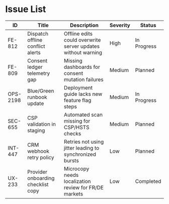 # Issue List

| ID | Title | Description | Severity | Status |
| --- | --- | --- | --- | --- |
| FE-812 | Dispatch offline conflict alerts | Offline edits could overwrite server updates without warning | High | In Progress |
| FE-809 | Consent ledger telemetry gap | Missing dashboards for consent mutation failures | Medium | Planned |
| OPS-2198 | Blue/Green runbook update | Deployment guide lacks new feature flag steps | Medium | In Progress |
| SEC-655 | CSP validation in staging | Automated scan missing for CSP/HSTS checks | Medium | Planned |
| INT-447 | CRM webhook retry policy | Retries not using jitter leading to synchronized bursts | Low | Planned |
| UX-233 | Provider onboarding checklist copy | Microcopy needs localization review for FR/DE markets | Low | Completed |

